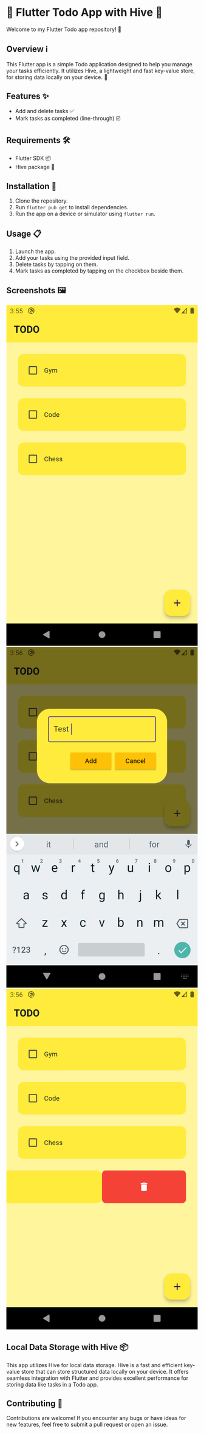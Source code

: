 # 📝 Flutter Todo App with Hive 🐝

Welcome to my Flutter Todo app repository! 🎉

## Overview ℹ️

This Flutter app is a simple Todo application designed to help you manage your tasks efficiently. It utilizes Hive, a lightweight and fast key-value store, for storing data locally on your device. 📱

## Features ✨

- Add and delete tasks ✅
- Mark tasks as completed (line-through) ☑️

## Requirements 🛠️

- Flutter SDK 📦
- Hive package 🐝

## Installation 🚀

1. Clone the repository.
2. Run `flutter pub get` to install dependencies.
3. Run the app on a device or simulator using `flutter run`.

## Usage 📋

1. Launch the app.
2. Add your tasks using the provided input field.
3. Delete tasks by tapping on them.
4. Mark tasks as completed by tapping on the checkbox beside them.

## Screenshots 🖼️

![Screenshot 1](https://github.com/anujpandeyy/Flutter-Todo-App-with-Hive/blob/main/ss/Screenshot_1717237540.png)
![Screenshot 2](https://github.com/anujpandeyy/Flutter-Todo-App-with-Hive/blob/main/ss/Screenshot_1717237567.png)
![Screenshot 3](https://github.com/anujpandeyy/Flutter-Todo-App-with-Hive/blob/main/ss/Screenshot_1717237574.png)

## Local Data Storage with Hive 📦

This app utilizes Hive for local data storage. Hive is a fast and efficient key-value store that can store structured data locally on your device. It offers seamless integration with Flutter and provides excellent performance for storing data like tasks in a Todo app.

## Contributing 🤝

Contributions are welcome! If you encounter any bugs or have ideas for new features, feel free to submit a pull request or open an issue.

